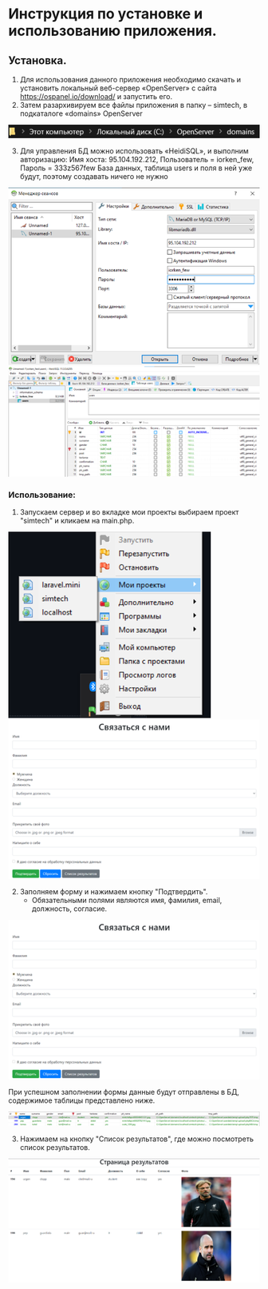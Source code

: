 # Инструкция по установке и использованию приложения.
## Установка.
1) Для использования данного приложения необходимо скачать и установить локальный веб-сервер «OpenServer» с сайта https://ospanel.io/download/ и запустить его.
2) Затем разархивируем все файлы приложения в папку – simtech, в подкаталоге «domains» OpenServer

![GitHub](/instructions/1.png)

3) Для управления БД можно использовать «HeidiSQL», и выполним авторизацию: Имя хоста: 95.104.192.212, Пользователь = iorken_few, Пароль = 333z567few
База данных, таблица users и поля в ней уже будут, поэтому создавать ничего не нужно

![GitHub](/instructions/2.png)
![GitHub](/instructions/db.png)

### Использование:
1) Запускаем сервер и во вкладке мои проекты выбираем проект "simtech" и кликаем на main.php.

![GitHub](/instructions/3.png)
![GitHub](/instructions/5.png)
   
2. Заполняем форму и нажимаем кнопку "Подтвердить".
   * Обязательными полями являются имя, фамилия, email, должность, согласие.
   
![GitHub](/instructions/5.png)
   
   При успешном заполнении формы данные будут отправлены в БД, содержимое таблицы представлено ниже.
   
![GitHub](/instructions/6.png)
    
3) Нажимаем на кнопку "Список результатов", где можно посмотреть список результатов.

![GitHub](/instructions/7.png)
